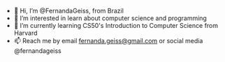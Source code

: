 - 👋 Hi, I’m @FernandaGeiss, from Brazil
- 👀 I’m interested in learn about computer science and programming
- 🌱 I’m currently learning CS50's Introduction to Computer Science from Harvard
- 📫 Reach me by email fernanda.geiss@gmail.com or social media @fernandageiss
